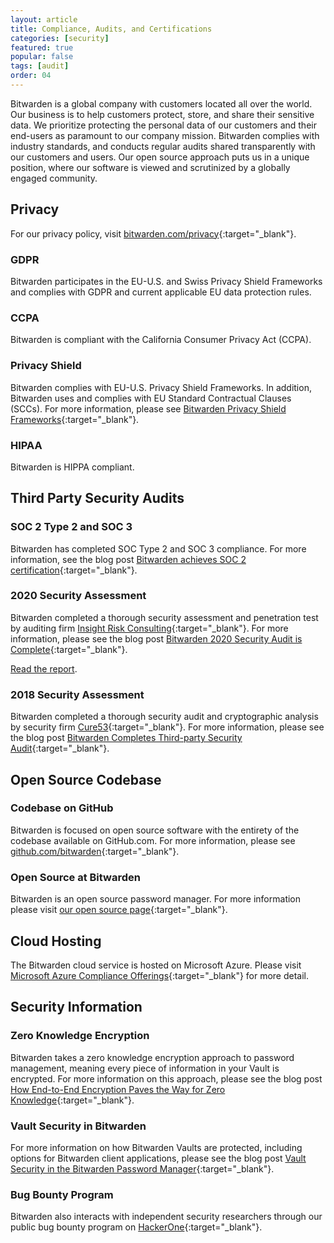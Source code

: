 ```yaml
---
layout: article
title: Compliance, Audits, and Certifications
categories: [security]
featured: true
popular: false
tags: [audit]
order: 04
---
```


Bitwarden is a global company with customers located all over the world. Our business is to help customers protect, store, and share their sensitive data. We prioritize protecting the personal data of our customers and their end-users as paramount to our company mission. Bitwarden complies with industry standards, and conducts regular audits shared transparently with our customers and users. Our open source approach puts us in a unique position, where our software is viewed and scrutinized by a globally engaged community.

## Privacy

For our privacy policy, visit [bitwarden.com/privacy](https://bitwarden.com/privacy){:target="\_blank"}.

### GDPR

Bitwarden participates in the EU-U.S. and Swiss Privacy Shield Frameworks and complies with GDPR and current applicable EU data protection rules.

### CCPA

Bitwarden is compliant with the California Consumer Privacy Act (CCPA).

### Privacy Shield

Bitwarden complies with EU-U.S. Privacy Shield Frameworks. In addition, Bitwarden uses and complies with EU Standard Contractual Clauses (SCCs). For more information, please see [Bitwarden Privacy Shield Frameworks](https://www.privacyshield.gov/participant?id=a2zt0000000CoURAA0){:target="\_blank"}.

### HIPAA

Bitwarden is HIPPA compliant.

## Third Party Security Audits

### SOC 2 Type 2 and SOC 3

Bitwarden has completed SOC Type 2 and SOC 3 compliance. For more information, see the blog post [Bitwarden achieves SOC 2 certification](https://bitwarden.com/blog/post/bitwarden-achieves-soc-2-certification/){:target="\_blank"}.

### 2020 Security Assessment

Bitwarden completed a thorough security assessment and penetration test by auditing firm [Insight Risk Consulting](https://www.insightriskconsulting.com/){:target="\_blank"}. For more information, please see the blog post [Bitwarden 2020 Security Audit is Complete](https://bitwarden.com/blog/post/bitwarden-network-security-assessment-2020/){:target="\_blank"}.

[Read the report](https://cdn.bitwarden.net/misc/Bitwarden%20Security%20Assessment%20Report.pdf).

### 2018 Security Assessment

Bitwarden completed a thorough security audit and cryptographic analysis by security firm [Cure53](https://cure53.de/){:target="\_blank"}. For more information, please see the blog post [Bitwarden Completes Third-party Security Audit](https://bitwarden.com/blog/post/third-party-security-audit/){:target="\_blank"}.

## Open Source Codebase

### Codebase on GitHub

Bitwarden is focused on open source software with the entirety of the codebase available on GitHub.com. For more information, please see [github.com/bitwarden](github.com/bitwarden){:target="\_blank"}.

### Open Source at Bitwarden

Bitwarden is an open source password manager. For more information please visit [our open source page](https://bitwarden.com/open-source/){:target="\_blank"}.

## Cloud Hosting

The Bitwarden cloud service is hosted on Microsoft Azure. Please visit [Microsoft Azure Compliance Offerings](https://azure.microsoft.com/en-us/resources/microsoft-azure-compliance-offerings/){:target="\_blank"} for more detail.

## Security Information

### Zero Knowledge Encryption

Bitwarden takes a zero knowledge encryption approach to password management, meaning every piece of information in your Vault is encrypted. For more information on this approach, please see the blog post [How End-to-End Encryption Paves the Way for Zero Knowledge](https://bitwarden.com/blog/post/end-to-end-encryption-and-zero-knowledge/){:target="\_blank"}.

### Vault Security in Bitwarden

For more information on how Bitwarden Vaults are protected, including options for Bitwarden client applications, please see the blog post [Vault Security in the Bitwarden Password Manager](https://bitwarden.com/blog/post/vault-security-bitwarden-password-manager/){:target="\_blank"}.

### Bug Bounty Program

Bitwarden also interacts with independent security researchers through our public bug bounty program on [HackerOne](https://hackerone.com/bitwarden/){:target="\_blank"}.
